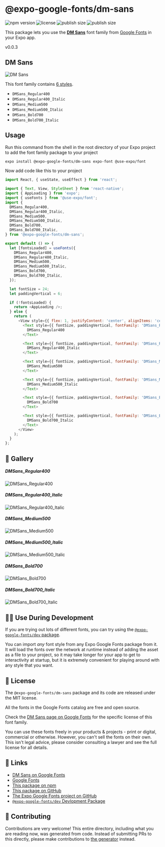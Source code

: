 # @expo-google-fonts/dm-sans

![npm version](https://flat.badgen.net/npm/v/@expo-google-fonts/dm-sans)
![license](https://flat.badgen.net/github/license/expo/google-fonts)
![publish size](https://flat.badgen.net/packagephobia/install/@expo-google-fonts/dm-sans)
![publish size](https://flat.badgen.net/packagephobia/publish/@expo-google-fonts/dm-sans)

This package lets you use the [**DM Sans**](https://fonts.google.com/specimen/DM+Sans) font family from [Google Fonts](https://fonts.google.com/) in your Expo app.

v0.0.3

## DM Sans

![DM Sans](./font-family.png)

This font family contains [6 styles](#-gallery).

- `DMSans_Regular400`
- `DMSans_Regular400_Italic`
- `DMSans_Medium500`
- `DMSans_Medium500_Italic`
- `DMSans_Bold700`
- `DMSans_Bold700_Italic`

## Usage

Run this command from the shell in the root directory of your Expo project to add the font family package to your project
```sh
expo install @expo-google-fonts/dm-sans expo-font @use-expo/font
```

Now add code like this to your project
```js
import React, { useState, useEffect } from 'react';

import { Text, View, StyleSheet } from 'react-native';
import { AppLoading } from 'expo';
import { useFonts } from '@use-expo/font';
import {
  DMSans_Regular400,
  DMSans_Regular400_Italic,
  DMSans_Medium500,
  DMSans_Medium500_Italic,
  DMSans_Bold700,
  DMSans_Bold700_Italic,
} from '@expo-google-fonts/dm-sans';

export default () => {
  let [fontsLoaded] = useFonts({
    DMSans_Regular400,
    DMSans_Regular400_Italic,
    DMSans_Medium500,
    DMSans_Medium500_Italic,
    DMSans_Bold700,
    DMSans_Bold700_Italic,
  });

  let fontSize = 24;
  let paddingVertical = 6;

  if (!fontsLoaded) {
    return <AppLoading />;
  } else {
    return (
      <View style={{ flex: 1, justifyContent: 'center', alignItems: 'center' }}>
        <Text style={{ fontSize, paddingVertical, fontFamily: 'DMSans_Regular400' }}>
          DMSans_Regular400
        </Text>

        <Text style={{ fontSize, paddingVertical, fontFamily: 'DMSans_Regular400_Italic' }}>
          DMSans_Regular400_Italic
        </Text>

        <Text style={{ fontSize, paddingVertical, fontFamily: 'DMSans_Medium500' }}>
          DMSans_Medium500
        </Text>

        <Text style={{ fontSize, paddingVertical, fontFamily: 'DMSans_Medium500_Italic' }}>
          DMSans_Medium500_Italic
        </Text>

        <Text style={{ fontSize, paddingVertical, fontFamily: 'DMSans_Bold700' }}>
          DMSans_Bold700
        </Text>

        <Text style={{ fontSize, paddingVertical, fontFamily: 'DMSans_Bold700_Italic' }}>
          DMSans_Bold700_Italic
        </Text>
      </View>
    );
  }
};

```

## 🔡 Gallery

##### DMSans_Regular400
![DMSans_Regular400](./e518fdb0a5c0ebe0d1d1b02a9025067837e79d235418ab9dc8366e7ce87fad55.ttf.png)

##### DMSans_Regular400_Italic
![DMSans_Regular400_Italic](./de4a1215c7928ebdd157181021531f87614894038bb9396b05826b7ae9595611.ttf.png)

##### DMSans_Medium500
![DMSans_Medium500](./683cd0ce949642886f9652656cfe66d569a79d1530fcde104214769c266ae121.ttf.png)

##### DMSans_Medium500_Italic
![DMSans_Medium500_Italic](./c3126b61a6d535d42dd4e6e4eb66648863d4d4f9bf639d63da74d20cb3fa1fb4.ttf.png)

##### DMSans_Bold700
![DMSans_Bold700](./940d8601e85100233071b73474474f0ea11612beecddd6da32efb7cd8a3971bd.ttf.png)

##### DMSans_Bold700_Italic
![DMSans_Bold700_Italic](./579b8c8cd4a4fd71ee7ac563e399eacbcba63f3f8556516c95830d98bb9fbae9.ttf.png)


## 👩‍💻 Use During Development

If you are trying out lots of different fonts, you can try using the [`@expo-google-fonts/dev` package](https://github.com/expo/google-fonts/tree/master/font-packages/dev#readme).

You can import *any* font style from any Expo Google Fonts package from it. It will load the fonts
over the network at runtime instead of adding the asset as a file to your project, so it may take longer
for your app to get to interactivity at startup, but it is extremely convenient
for playing around with any style that you want.

## 📖 License

The `@expo-google-fonts/dm-sans` package and its code are released under the MIT license.

All the fonts in the Google Fonts catalog are free and open source.

Check the [DM Sans page on Google Fonts](https://fonts.google.com/specimen/DM+Sans) for the specific license of this font family.

You can use these fonts freely in your products & projects - print or digital, commercial or otherwise. However, you can't sell the fonts on their own. This isn't legal advice, please consider consulting a lawyer and see the full license for all details.

## 🔗 Links

- [DM Sans on Google Fonts](https://fonts.google.com/specimen/DM+Sans)
- [Google Fonts](https://fonts.google.com/)
- [This package on npm](https://www.npmjs.com/package/@expo-google-fonts/dm-sans)
- [This package on GitHub](https://github.com/expo/google-fonts/tree/master/font-packages/dm-sans)
- [The Expo Google Fonts project on GitHub](https://github.com/expo/google-fonts)
- [`@expo-google-fonts/dev` Devlopment Package](https://github.com/expo/google-fonts/tree/master/font-packages/dev)


## 🤝 Contributing

Contributions are very welcome! This entire directory, including what you are reading now, was generated from code. Instead of submitting PRs to this directly, please make contributions to [the generator](https://github.com/expo/google-fonts/tree/master/packages/generator) instead.
